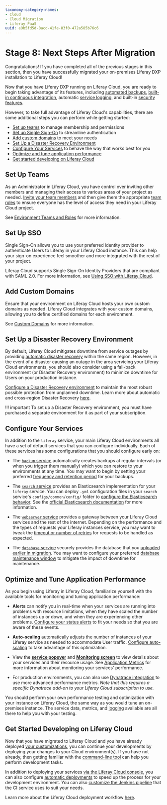 ```yaml
---
taxonomy-category-names:
- Cloud
- Cloud Migration
- Liferay PaaS
uuid: e9b5fd5d-8acd-41fe-83f0-472a585b76c6
---
```

# Stage 8: Next Steps After Migration

Congratulations! If you have completed all of the previous stages in this section, then you have successfully migrated your on-premises Liferay DXP installation to Liferay Cloud!

Now that you have Liferay DXP running on Liferay Cloud, you are ready to begin taking advantage of its features, including [automated backups](../platform-services/backup-service.md), [built-in continuous integration](../platform-services/continuous-integration.md), automatic [service logging](../support-and-troubleshooting/troubleshooting-tools-and-resources/reading-liferay-cloud-service-logs.md), and built-in [security features](../tuning-security-settings/information-security-and-liferay-cloud.md).

However, to take full advantage of Liferay Cloud's capabilities, there are some additional steps you can perform while getting started:

- [Set up teams](#set-up-teams) to manage membership and permissions
- [Set up Single Sign-On](#set-up-sso) to streamline authentication
- [Add custom domains](#add-custom-domains) to meet your needs
- [Set Up a Disaster Recovery Environment](#set-up-a-disaster-recovery-environment)
- [Configure Your Services](#configure-your-services) to behave the way that works best for you
- [Optimize and tune application performance](#optimize-and-tune-application-performance)
- [Get started developing on Liferay Cloud](#get-started-developing-on-liferay-cloud)

## Set Up Teams

As an Administrator in Liferay Cloud, you have control over inviting other members and managing their access to various areas of your project as needed. [Invite your team members](../manage-and-optimize/environment-teams-and-roles.md#inviting-team-members) and then give them the appropriate [team roles](../manage-and-optimize/environment-teams-and-roles.md#understanding-team-roles) to ensure everyone has the level of access they need in your Liferay Cloud project.

See [Environment Teams and Roles](../manage-and-optimize/environment-teams-and-roles.md) for more information.

## Set Up SSO

Single Sign-On allows you to use your preferred identity provider to authenticate Users to Liferay in your Liferay Cloud instance. This can help your sign-on experience feel smoother and more integrated with the rest of your project.

Liferay Cloud supports Single Sign-On Identity Providers that are compliant with SAML 2.0. For more information, see [Using SSO with Liferay Cloud](../tuning-security-settings/using-sso-with-liferay-cloud.md).

## Add Custom Domains

Ensure that your environment on Liferay Cloud hosts your own custom domains as needed. Liferay Cloud integrates with your custom domains, allowing you to define certified domains for each environment.

See [Custom Domains](../configuring-the-cloud-network/custom-domains.md) for more information.

## Set Up a Disaster Recovery Environment

By default, Liferay Cloud mitigates downtime from service outages by providing [automatic disaster recovery](../support-and-troubleshooting/troubleshooting-tools-and-resources/disaster-recovery-overview.md#automatic-disaster-recovery-strategy) within the same region. However, in the event of a disaster causing an outage in the area servicing your Liferay Cloud environments, you should also consider using a fall-back environment (or Disaster Recovery environment) to minimize downtime for Users on your production instance.

[Configure a Disaster Recovery environment](../support-and-troubleshooting/troubleshooting-tools-and-resources/configuring-cross-region-disaster-recovery.md) to maintain the most robust possible protection from unplanned downtime. Learn more about automatic and cross-region Disaster Recovery [here](../support-and-troubleshooting/troubleshooting-tools-and-resources/disaster-recovery-overview.md).

!!! important
    To set up a Disaster Recovery environment, you must have purchased a separate environment for it as part of your subscription.

## Configure Your Services

In addition to the `liferay` service, your main Liferay Cloud environments all have a set of default services that you can configure individually. Each of these services has some configurations that you should configure early on:

- The [`backup` service](../platform-services/backup-service.md) automatically creates backups at regular intervals (or when you trigger them manually) which you can restore to your environments at any time. You may want to begin by setting your preferred [frequency and retention period](../platform-services/backup-service.md#scheduling-automated-backups-and-cleanups) for your backups.

- The [`search` service](../platform-services/search-service.md) provides an Elasticsearch implementation for your `liferay` service. You can deploy `.yml` configuration files in your `search` service's `configs/common/config/` folder to [configure the Elasticsearch behavior](../platform-services/search-service.md#configurations). See the [official Elasticsearch documentation](https://www.elastic.co/guide/en/elasticsearch/reference/current/settings.html) for more information.

- The [`webserver` service](../platform-services/web-server-service.md) provides a gateway between your Liferay Cloud services and the rest of the internet. Depending on the performance and the types of requests your Liferay instances service, you may want to tweak the [timeout or number of retries](../platform-services/web-server-service.md#environment-variables) for requests to be handled as expected.

- The [`database` service](../platform-services/database-service.md) securely provides the database that you [uploaded earlier in migration](./uploading-and-restoring-the-data-backup.md). You may want to configure your preferred [database maintenance window](../platform-services/database-service.md#database-maintenance-window-variables) to mitigate the impact of downtime for maintenance.

## Optimize and Tune Application Performance

As you begin using Liferay in Liferay Cloud, familiarize yourself with the available tools for monitoring and tuning application performance:

- **Alerts** can notify you in real-time when your services are running into problems with resource limitations, when they have scaled the number of instances up or down, and when they are experiencing other problems. [Configure your status alerts](../manage-and-optimize/real-time-alerts.md) to fit your needs so that you are aware of these events.

- **Auto-scaling** automatically adjusts the number of instances of your Liferay service as needed to accommodate User traffic. [Configure auto-scaling](../manage-and-optimize/scaling-the-liferay-service.md) to take advantage of this optimization.

- View the [**service popover**](../manage-and-optimize/application-metrics.md#service-popover) and [**Monitoring screen**](../manage-and-optimize/application-metrics.md#extended-application-metrics) to view details about your services and their resource usage. See [Application Metrics](../manage-and-optimize/application-metrics.md) for more information about monitoring your services' performance.

- For production environments, you can also use [Dynatrace integration](../manage-and-optimize/application-metrics.md#advanced-application-metrics-production-only) to use more advanced performance metrics. *Note that this requires a specific Dynatrace add-on to your Liferay Cloud subscription to use.*

You should perform your own performance testing and optimization with your instance on Liferay Cloud, the same way as you would tune an on-premises instance. The service data, metrics, and [logging](../support-and-troubleshooting/troubleshooting-tools-and-resources/reading-liferay-cloud-service-logs.md) available are all there to help you with your testing.

## Get Started Developing on Liferay Cloud

Now that you have migrated to Liferay Cloud and you have already deployed [your customizations](./migrating-dxp-configurations-and-customizations.md), you can continue your developments by deploying your changes to your Cloud environment(s). If you have not already, then getting familiar with the [command-line tool](../reference/command-line-tool.md) can help you perform development tasks.

In addition to deploying your services [via the Liferay Cloud console](../updating-services-in-liferay-paas/deploying-changes-via-the-liferay-cloud-console.md), you can also configure [automatic deployments](../updating-services-in-liferay-paas/automatically-deploying-ci-service-builds.md) to speed up the process for your development environment. You can also [customize the Jenkins pipeline](../platform-services/continuous-integration.md#extending-the-default-jenkinsfile) that the CI service uses to suit your needs.

Learn more about the Liferay Cloud deployment workflow [here](../updating-services-in-liferay-paas/overview-of-the-liferay-cloud-deployment-workflow.md).
